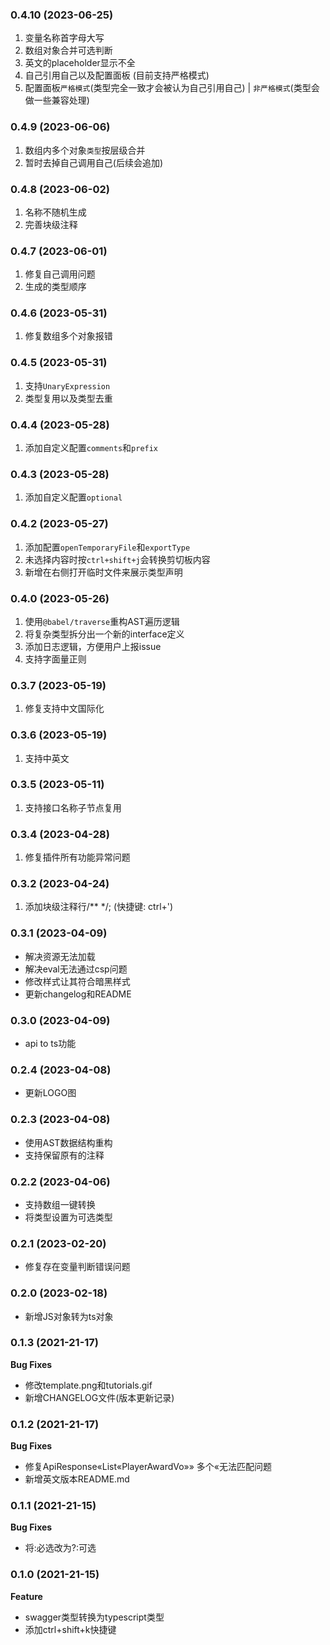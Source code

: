### 0.4.10 (2023-06-25)
1. 变量名称首字母大写
2. 数组对象合并可选判断
3. 英文的placeholder显示不全
4. 自己引用自己以及配置面板 (目前支持严格模式)
5. 配置面板`严格模式`(类型完全一致才会被认为自己引用自己) | `非严格模式`(类型会做一些兼容处理)

### 0.4.9 (2023-06-06)
1. 数组内多个对象`类型`按层级合并
2. 暂时去掉自己调用自己(后续会追加)

### 0.4.8 (2023-06-02)
1. 名称不随机生成
2. 完善块级注释

### 0.4.7 (2023-06-01)
1. 修复自己调用问题
2. 生成的类型顺序

### 0.4.6 (2023-05-31)
1. 修复数组多个对象报错

### 0.4.5 (2023-05-31)
1. 支持`UnaryExpression`
2. 类型复用以及类型去重

### 0.4.4 (2023-05-28)
1. 添加自定义配置`comments`和`prefix`

### 0.4.3 (2023-05-28)
1. 添加自定义配置`optional`

### 0.4.2 (2023-05-27)
1. 添加配置`openTemporaryFile`和`exportType`
2. 未选择内容时按`ctrl+shift+j`会转换剪切板内容
3. 新增在右侧打开临时文件来展示类型声明

### 0.4.0 (2023-05-26)
1. 使用`@babel/traverse`重构AST遍历逻辑
2. 将复杂类型拆分出一个新的interface定义
3. 添加日志逻辑，方便用户上报issue
4. 支持字面量正则

### 0.3.7 (2023-05-19)
1. 修复支持中文国际化

### 0.3.6 (2023-05-19)
1. 支持中英文

### 0.3.5 (2023-05-11)
1. 支持接口名称子节点复用

### 0.3.4 (2023-04-28)
1. 修复插件所有功能异常问题

### 0.3.2 (2023-04-24)
1. 添加块级注释行/** */; (快捷键: ctrl+')

### 0.3.1 (2023-04-09)
- 解决资源无法加载
- 解决eval无法通过csp问题
- 修改样式让其符合暗黑样式
- 更新changelog和README

### 0.3.0 (2023-04-09)
- api to ts功能

### 0.2.4 (2023-04-08)
- 更新LOGO图

### 0.2.3 (2023-04-08)
- 使用AST数据结构重构
- 支持保留原有的注释

### 0.2.2 (2023-04-06)
- 支持数组一键转换
- 将类型设置为可选类型

### 0.2.1 (2023-02-20)
- 修复存在变量判断错误问题

### 0.2.0 (2023-02-18)
- 新增JS对象转为ts对象

### 0.1.3 (2021-21-17)
**Bug Fixes**
- 修改template.png和tutorials.gif
- 新增CHANGELOG文件(版本更新记录)

### 0.1.2 (2021-21-17)
**Bug Fixes**
- 修复ApiResponse«List«PlayerAwardVo»» 多个«无法匹配问题
- 新增英文版本README.md

### 0.1.1  (2021-21-15)
**Bug Fixes**
- 将:必选改为?:可选

### 0.1.0 (2021-21-15)

**Feature**
- swagger类型转换为typescript类型
- 添加ctrl+shift+k快捷键